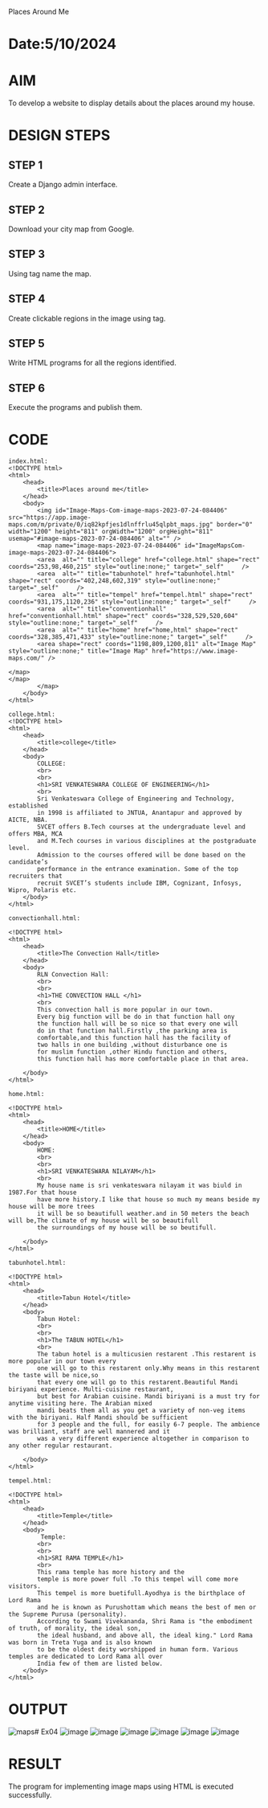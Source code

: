 Places Around Me
# Date:5/10/2024
# AIM
To develop a website to display details about the places around my house.

# DESIGN STEPS
## STEP 1
Create a Django admin interface.

## STEP 2
Download your city map from Google.

## STEP 3
Using <map> tag name the map.

## STEP 4
Create clickable regions in the image using <area> tag.

## STEP 5
Write HTML programs for all the regions identified.

## STEP 6
Execute the programs and publish them.

# CODE
```
index.html:
<!DOCTYPE html>
<html>
    <head>
        <title>Places around me</title>
    </head> 
    <body>
        <img id="Image-Maps-Com-image-maps-2023-07-24-084406" src="https://app.image-maps.com/m/private/0/iq82kpfjes1dlnffrlu45qlpbt_maps.jpg" border="0" width="1200" height="811" orgWidth="1200" orgHeight="811" usemap="#image-maps-2023-07-24-084406" alt="" />
        <map name="image-maps-2023-07-24-084406" id="ImageMapsCom-image-maps-2023-07-24-084406">
        <area  alt="" title="college" href="college.html" shape="rect" coords="253,98,460,215" style="outline:none;" target="_self"     />
        <area  alt="" title="tabunhotel" href="tabunhotel.html" shape="rect" coords="402,248,602,319" style="outline:none;" target="_self"     />
        <area  alt="" title="tempel" href="tempel.html" shape="rect" coords="931,175,1120,236" style="outline:none;" target="_self"     />
        <area  alt="" title="conventionhall" href="conventionhall.html" shape="rect" coords="328,529,520,604" style="outline:none;" target="_self"     />
        <area  alt="" title="home" href="home,html" shape="rect" coords="328,385,471,433" style="outline:none;" target="_self"     />
        <area shape="rect" coords="1198,809,1200,811" alt="Image Map" style="outline:none;" title="Image Map" href="https://www.image-maps.com/" />

</map>
</map>
        </map>
    </body>
</html>

college.html:
<!DOCTYPE html>
<html>
    <head>
        <title>college</title> 
    </head>  
    <body>
        COLLEGE:
        <br>
        <br>
        <h1>SRI VENKATESWARA COLLEGE OF ENGINEERING</h1>
        <br>
        Sri Venkateswara College of Engineering and Technology, established
        in 1998 is affiliated to JNTUA, Anantapur and approved by AICTE, NBA.
        SVCET offers B.Tech courses at the undergraduate level and offers MBA, MCA
        and M.Tech courses in various disciplines at the postgraduate level.
        Admission to the courses offered will be done based on the candidate’s
        performance in the entrance examination. Some of the top recruiters that
        recruit SVCET’s students include IBM, Cognizant, Infosys, Wipro, Polaris etc. 
    </body>  
</html> 

convectionhall.html:

<!DOCTYPE html>
<html>
    <head>
        <title>The Convection Hall</title> 
    </head>  
    <body>
        RLN Convection Hall:
        <br>
        <br>
        <h1>THE CONVECTION HALL </h1>
        <br>
        This convection hall is more popular in our town.
        Every big function will be do in that function hall ony
        the function hall will be so nice so that every one will
        do in that function hall.Firstly ,the parking area is
        comfortable,and this function hall has the facility of
        two halls in one building ,without disturbance one is
        for muslim function ,other Hindu function and others,
        this function hall has more comfortable place in that area.

    </body>  
</html>

home.html:

<!DOCTYPE html>
<html>
    <head>
        <title>HOME</title> 
    </head>  
    <body>
        HOME:
        <br>
        <br>
        <h1>SRI VENKATESWARA NILAYAM</h1>
        <br>
        My house name is sri venkateswara nilayam it was biuld in 1987.For that house 
        have more history.I like that house so much my means beside my house will be more trees
        it will be so beautifull weather.and in 50 meters the beach will be,The climate of my house will be so beautifull
        the surroundings of my house will be so beutifull.
         
    </body>  
</html>       

tabunhotel.html:

<!DOCTYPE html>
<html>
    <head>
        <title>Tabun Hotel</title> 
    </head>  
    <body>
        Tabun Hotel:
        <br>
        <br>
        <h1>The TABUN HOTEL</h1>
        <br>
        The tabun hotel is a multicusien restarent .This restarent is more popular in our town every
        one will go to this restarent only.Why means in this restarent the taste will be nice,so 
        that every one will go to this restarent.Beautiful Mandi biriyani experience. Multi-cuisine restaurant,
        but best for Arabian cuisine. Mandi biriyani is a must try for anytime visiting here. The Arabian mixed
        mandi beats them all as you get a variety of non-veg items with the biriyani. Half Mandi should be sufficient
        for 3 people and the full, for easily 6-7 people. The ambience was brilliant, staff are well mannered and it
        was a very different experience altogether in comparison to any other regular restaurant. 
    
    </body>  
</html>     

tempel.html:

<!DOCTYPE html>
<html>
    <head>
        <title>Temple</title> 
    </head>  
    <body>
         Temple:
        <br>
        <br>
        <h1>SRI RAMA TEMPLE</h1>
        <br>
        This rama temple has more history and the 
        temple is more power full .To this tempel will come more visitors.
        This tempel is more buetifull.Ayodhya is the birthplace of Lord Rama
        and he is known as Purushottam which means the best of men or the Supreme Purusa (personality).
        According to Swami Vivekananda, Shri Rama is "the embodiment of truth, of morality, the ideal son,
        the ideal husband, and above all, the ideal king." Lord Rama was born in Treta Yuga and is also known
        to be the oldest deity worshipped in human form. Various temples are dedicated to Lord Rama all over
        India few of them are listed below.
    </body>  
</html>    

```

# OUTPUT
![maps](https://github.com/user-attachments/assets/b7836c4f-3c73-442d-a749-92f763e796f7)# Ex04 
 ![image](https://github.com/user-attachments/assets/776c5f46-61da-4bb2-9418-c70f8d6eb3a5)
 ![image](https://github.com/user-attachments/assets/d038913f-53bb-4806-98f7-f2a5376ca653)
![image](https://github.com/user-attachments/assets/f82ea1b0-c004-4d69-9dc9-51dacdc715ed)
![image](https://github.com/user-attachments/assets/faf73707-9c2a-4256-8531-4f8e7a6e55f5)
![image](https://github.com/user-attachments/assets/7e3844b8-b951-4bfa-96ce-0ef7df0137dd)
![image](https://github.com/user-attachments/assets/e0e67c5b-d5b0-461f-94d2-70965ce3e269)

 
# RESULT
The program for implementing image maps using HTML is executed successfully.
